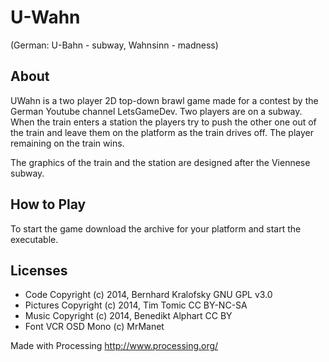 U-Wahn
======
(German: U-Bahn - subway, Wahnsinn - madness)

About
-----
UWahn is a two player 2D top-down brawl game made for a contest by the German Youtube channel LetsGameDev. Two players are on a subway. When the train enters a station the players try to push the other one out of the train and leave them on the platform as the train drives off. The player remaining on the train wins.

The graphics of the train and the station are designed after the Viennese subway.

How to Play
-----------

To start the game download the archive for your platform and start the executable.

Licenses
--------

* Code
	Copyright (c) 2014, Bernhard Kralofsky
	GNU GPL v3.0
* Pictures
	Copyright (c) 2014, Tim Tomic
	CC BY-NC-SA
* Music
	Copyright (c) 2014, Benedikt Alphart
	CC BY
* Font
	VCR OSD Mono (c) MrManet

Made with Processing
http://www.processing.org/
